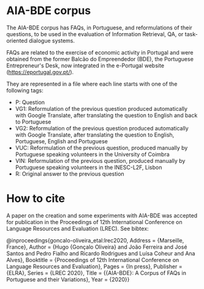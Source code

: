 # AIA-BDE corpus

The AIA-BDE corpus has FAQs, in Portuguese, and reformulations of their questions, to be used in the evaluation of Information Retrieval, QA, or task-oriented dialogue systems.

FAQs are related to the exercise of economic activity in Portugal and were obtained from the former Balcão do Empreendedor (BDE), the Portuguese Entrepreneur's Desk, now integrated in the e-Portugal website (https://eportugal.gov.pt/).

They are represented in a file where each line starts with one of the following tags:
  * P: Question
  * VG1: Reformulation of the previous question produced automatically with Google Translate, after translating the question to English and back to Portuguese
  * VG2: Reformulation of the previous question produced automatically with Google Translate, after translating the question to English, Portuguese, English and Portuguese
  * VUC: Reformulation of the previous question, produced manually by Portuguese speaking volunteers in the University of Coimbra
  * VIN: Reformulation of the previous question, produced manually by Portuguese speaking volunteers in the INESC-L2F, Lisbon
  * R: Original answer to the previous question

# How to cite

A paper on the creation and some experiments with AIA-BDE was accepted for publication in the Proceedings of 12th International Conference on Language Resources and Evaluation (LREC). See bibtex:

@inproceedings{goncalo-oliveira_etal:lrec2020,
	Address = {Marseille, France},
	Author = {Hugo {Gonçalo Oliveira} and João Ferreira and José Santos and Pedro Fialho and Ricardo Rodrigues and Luísa Coheur and Ana Alves},
	Booktitle = {Proceedings of 12th International Conference on Language Resources and Evaluation},
	Pages = {In press},
	Publisher = {ELRA},
	Series = {LREC 2020},
	Title = {{AIA-BDE}: A Corpus of FAQs in Portuguese and their Variations},
	Year = {2020}}
